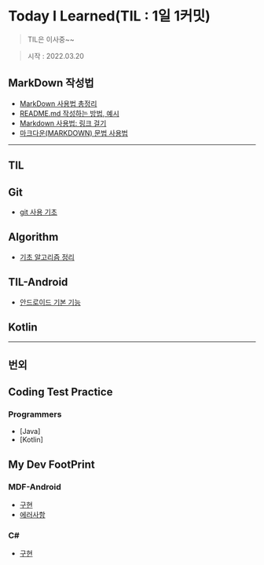 # Today I Learned(TIL : 1일 1커밋)
> TIL은 이사중~~

> 시작 : 2022.03.20

## MarkDown 작성법
+ [MarkDown 사용법 총정리](https://heropy.blog/2017/09/30/markdown/)
+ [README.md 작성하는 방법, 예시](https://m.blog.naver.com/jooeun0502/221956294941)
+ [Markdown 사용법: 링크 걸기](https://velog.io/@dblee/%EA%B9%83%ED%97%88%EB%B8%8CMarkdown-%EC%82%AC%EC%9A%A9%EB%B2%95-%EB%A7%81%ED%81%AC-%EA%B1%B8%EA%B8%B0)
+ [마크다운(MARKDOWN) 문법 사용법](https://eungbean.github.io/2018/06/11/How-to-use-markdown/)

- - -

## **TIL**

## Git
+ [git 사용 기초](./git/git.md)

## Algorithm
+ [기초 알고리즘 정리](./algorithm/algorithm.md)

## TIL-Android
+ [안드로이드 기본 기능](./til-android/til-android-basic.md)

## Kotlin

- - -

## **번외**

## Coding Test Practice

### Programmers
+ [Java]
+ [Kotlin]

## My Dev FootPrint

### MDF-Android
+ [구현](./my-dev-footprint/mdf-android/sample-source/idx.md)
+ [에러사항](./my-dev-footprint/mdf-android/error/android-error.md)

### C#
+ [구현](./my-dev-footprint/c%23/sample-source/book-management-program.md)
